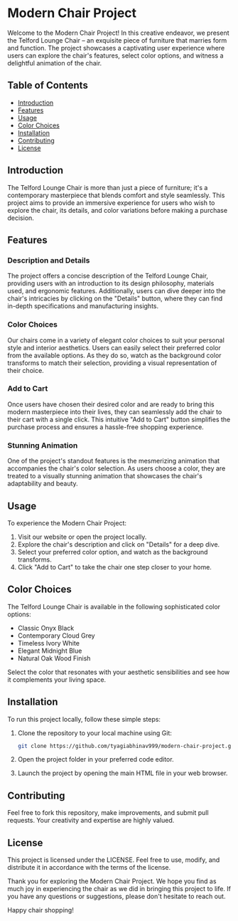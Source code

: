 # Modern Chair Project

Welcome to the Modern Chair Project! In this creative endeavor, we present the Telford Lounge Chair – an exquisite piece of furniture that marries form and function. The project showcases a captivating user experience where users can explore the chair's features, select color options, and witness a delightful animation of the chair.

## Table of Contents

- [Introduction](#introduction)
- [Features](#features)
- [Usage](#usage)
- [Color Choices](#color-choices)
- [Installation](#installation)
- [Contributing](#contributing)
- [License](#license)

## Introduction

The Telford Lounge Chair is more than just a piece of furniture; it's a contemporary masterpiece that blends comfort and style seamlessly. This project aims to provide an immersive experience for users who wish to explore the chair, its details, and color variations before making a purchase decision.

## Features

### Description and Details

The project offers a concise description of the Telford Lounge Chair, providing users with an introduction to its design philosophy, materials used, and ergonomic features. Additionally, users can dive deeper into the chair's intricacies by clicking on the "Details" button, where they can find in-depth specifications and manufacturing insights.

### Color Choices

Our chairs come in a variety of elegant color choices to suit your personal style and interior aesthetics. Users can easily select their preferred color from the available options. As they do so, watch as the background color transforms to match their selection, providing a visual representation of their choice.

### Add to Cart

Once users have chosen their desired color and are ready to bring this modern masterpiece into their lives, they can seamlessly add the chair to their cart with a single click. This intuitive "Add to Cart" button simplifies the purchase process and ensures a hassle-free shopping experience.

### Stunning Animation

One of the project's standout features is the mesmerizing animation that accompanies the chair's color selection. As users choose a color, they are treated to a visually stunning animation that showcases the chair's adaptability and beauty.

## Usage

To experience the Modern Chair Project:

1. Visit our website or open the project locally.
2. Explore the chair's description and click on "Details" for a deep dive.
3. Select your preferred color option, and watch as the background transforms.
4. Click "Add to Cart" to take the chair one step closer to your home.

## Color Choices

The Telford Lounge Chair is available in the following sophisticated color options:

- Classic Onyx Black
- Contemporary Cloud Grey
- Timeless Ivory White
- Elegant Midnight Blue
- Natural Oak Wood Finish

Select the color that resonates with your aesthetic sensibilities and see how it complements your living space.

## Installation

To run this project locally, follow these simple steps:

1. Clone the repository to your local machine using Git:

   ```bash
   git clone https://github.com/tyagiabhinav999/modern-chair-project.git
   ```

2. Open the project folder in your preferred code editor.

3. Launch the project by opening the main HTML file in your web browser.

## Contributing

Feel free to fork this repository, make improvements, and submit pull requests. Your creativity and expertise are highly valued.

## License

This project is licensed under the LICENSE. Feel free to use, modify, and distribute it in accordance with the terms of the license.

Thank you for exploring the Modern Chair Project. We hope you find as much joy in experiencing the chair as we did in bringing this project to life. If you have any questions or suggestions, please don't hesitate to reach out.

Happy chair shopping!

